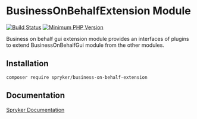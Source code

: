 # BusinessOnBehalfExtension Module
[![Build Status](https://travis-ci.org/spryker/business-on-behalf-extension.svg)](https://travis-ci.org/spryker/business-on-behalf-extension)
[![Minimum PHP Version](https://img.shields.io/badge/php-%3E%3D%207.2-8892BF.svg)](https://php.net/)

Business on behalf gui extension module provides an interfaces of plugins to extend BusinessOnBehalfGui module from the other modules.

## Installation

```
composer require spryker/business-on-behalf-extension
```

## Documentation

[Spryker Documentation](https://academy.spryker.com/developing_with_spryker/module_guide/modules.html)
